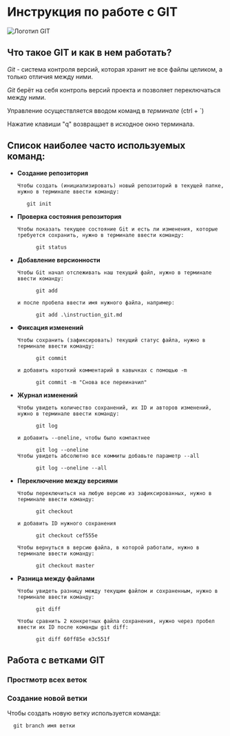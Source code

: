 # Инструкция по работе с GIT

![Логотип GIT](git.jpg)

## Что такое GIT и как в нем работать? 

*Git* - система контроля версий, которая хранит не все файлы целиком, а только отличия между ними.

*Git* берёт на себя контроль версий проекта и позволяет переключаться между ними. 

Управление осуществляется вводом команд в *терминале* (ctrl + `)

Нажатие клавиши "q" возвращает 
в исходное окно терминала.

## Список наиболее часто используемых команд: 

* **Создание репозитория**

      Чтобы создать (инициализировать) новый репозиторий в текущей папке, нужно в терминале ввести команду:

         git init

* **Проверка состояния репозитория**

      Чтобы показать текущее состояние Git и есть ли изменения, которые требуется сохранить, нужно в терминале ввести команду:

            git status

* **Добавление версионности**
    
      Чтобы Git начал отслеживать наш текущий файл, нужно в терминале ввести команду:

            git add

      и после пробела ввести имя нужного файла, например:

            git add .\instruction_git.md

* **Фиксация изменений**

      Чтобы сохранить (зафиксировать) текущий статус файла, нужно в терминале ввести команду:

            git commit

      и добавить короткий комментарий в кавычках с помощью -m

            git commit -m "Снова все переиначил"

* **Журнал изменений**

      Чтобы увидеть количество сохранений, их ID и авторов изменений, нужно в терминале ввести команду:

            git log

      и добавить --oneline, чтобы было компактнее

            git log --oneline
      Чтобы увидеть абсолютно все коммиты добавьте параметр --all

            git log --oneline --all

* **Переключение между версиями**

      Чтобы переключиться на любую версию из зафиксированных, нужно в терминале ввести команду:

            git checkout

      и добавить ID нужного сохранения

            git checkout cef555e

      Чтобы вернуться в версию файла, в которой работали, нужно в терминале ввести команду:

            git checkout master

* **Разница между файлами**

      Чтобы увидеть разницу между текущим файлом и сохраненным, нужно в терминале ввести команду:

            git diff

      Чтобы сравнить 2 конкретных файла сохранения, нужно через пробел ввести их ID после команды git diff:

            git diff 60ff85e e3c551f

## Работа с ветками GIT

### Простмотр всех веток

### Создание новой ветки

Чтобы создать новую ветку используется команда:

      git branch имя ветки
